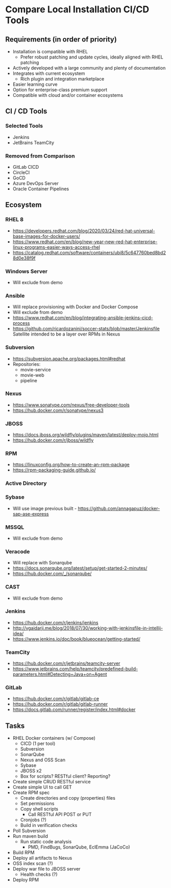# Compare Local Installation CI/CD Tools

## Requirements (in order of priority)
* Installation is compatible with RHEL
  * Prefer robust patching and update cycles, ideally aligned with RHEL patching
* Actively developed with a large community and plenty of documentation
* Integrates with current ecosystem
  * Rich plugin and integration marketplace
* Easier learning curve
* Option for enterprise-class premium support
* Compatible with cloud and/or container ecosystems

## CI / CD Tools
### Selected Tools
* Jenkins
* JetBrains TeamCity

### Removed from Comparison
* GitLab CICD
* CircleCI
* GoCD
* Azure DevOps Server
* Oracle Container Pipelines

## Ecosystem
### RHEL 8
* https://developers.redhat.com/blog/2020/03/24/red-hat-universal-base-images-for-docker-users/
* https://www.redhat.com/en/blog/new-year-new-red-hat-enterprise-linux-programs-easier-ways-access-rhel
* https://catalog.redhat.com/software/containers/ubi8/5c647760bed8bd28d0e38f9f
### Windows Server
* Will exclude from demo
### Ansible
* Will replace provisioning with Docker and Docker Compose
* Will exclude from demo
* https://www.redhat.com/en/blog/integrating-ansible-jenkins-cicd-process
* https://github.com/ricardozanini/soccer-stats/blob/master/Jenkinsfile
Satellite intended to be a layer over RPMs in Nexus
### Subversion
* https://subversion.apache.org/packages.html#redhat
* Repositories:
  * movie-service
  * movie-web
  * pipeline
### Nexus
* https://www.sonatype.com/nexus/free-developer-tools
* https://hub.docker.com/r/sonatype/nexus3
### JBOSS
* https://docs.jboss.org/wildfly/plugins/maven/latest/deploy-mojo.html
* https://hub.docker.com/r/jboss/wildfly
### RPM
* https://linuxconfig.org/how-to-create-an-rpm-package
* https://rpm-packaging-guide.github.io/
### Active Directory
### Sybase
* Will use image previous built - https://github.com/annagapuz/docker-sap-ase-express
### MSSQL
* Will exclude from demo
### Veracode
* Will replace with Sonarqube
* https://docs.sonarqube.org/latest/setup/get-started-2-minutes/
* https://hub.docker.com/_/sonarqube/
### CAST
* Will exclude from demo
### Jenkins
* https://hub.docker.com/r/jenkins/jenkins
* http://vgaidarji.me/blog/2018/07/30/working-with-jenkinsfile-in-intellij-idea/
* https://www.jenkins.io/doc/book/blueocean/getting-started/
### TeamCity
* https://hub.docker.com/r/jetbrains/teamcity-server
* https://www.jetbrains.com/help/teamcity/predefined-build-parameters.html#Detecting+Java+on+Agent
### GitLab
* https://hub.docker.com/r/gitlab/gitlab-ce
* https://hub.docker.com/r/gitlab/gitlab-runner
* https://docs.gitlab.com/runner/register/index.html#docker

## Tasks
* RHEL Docker containers (w/ Compose)
  * CICD (1 per tool)
  * Subversion
  * SonarQube
  * Nexus and OSS Scan
  * Sybase
  * JBOSS x2
  * Box for scripts? RESTful client? Reporting?
* Create simple CRUD RESTful service
* Create simple UI to call GET
* Create RPM spec
  * Create directories and copy (properties) files
  * Set permissions
  * Copy shell scripts
    * Call RESTful API POST or PUT
  * Cronjobs (?)
  * Build in verification checks
* Poll Subversion
* Run maven build
  * Run static code analysis
    * PMD, FindBugs, SonarQube, EclEmma (JaCoCo)
* Build RPM
* Deploy all artifacts to Nexus
* OSS index scan (?)
* Deploy war file to JBOSS server
  * Health checks (?)
* Deploy RPM
